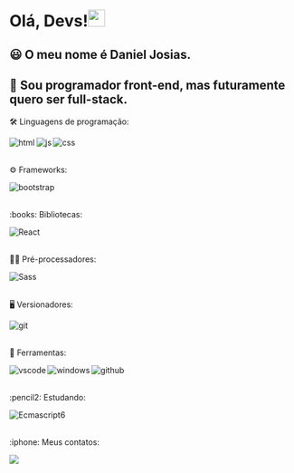 # Olá, Devs!<img src="https://raw.githubusercontent.com/kaueMarques/kaueMarques/master/hi.gif" width="30" height="30">

## :smiley: O meu nome é **Daniel Josias**.

## :rocket: Sou programador **front-end**, mas futuramente quero ser **full-stack**.

<p> 🛠️ Linguagens de programação: </p>

<img align="left" alt ="html" src="https://img.shields.io/badge/HTML-orange?style=flat" >

<img align="left" alt ="js" src="https://img.shields.io/badge/JavaScript-yellow?style=flat" >

<img align="left"  alt="css" src="https://img.shields.io/badge/CSS3-blue?style=flat" >
<br>
<br>

<p> ⚙️ Frameworks: </p>
<img align="left" alt="bootstrap" src="https://img.shields.io/badge/BOOTSTRAP-purple?style=flat">
<br>
<br>

<p> :books: Bibliotecas: </p>
<img alt="React" align="left"  src="https://img.shields.io/badge/React-00FFFF?style=plastic"  />
<br>
<br>

<p> 👨‍💻 Pré-processadores: </p>
<img alt="Sass" align="left"  src="https://img.shields.io/badge/SASS-ffc4d8?style=flat" />
<br>
<br>
<p> 🖥 Versionadores: </p>
 
 <img alt="git" align="left"  src="https://camo.githubusercontent.com/722b3eed436e9cf01107d48c5d91af4d26095f89de4252826aa3211e1d28559f/68747470733a2f2f696d672e736869656c64732e696f2f62616467652f2d4769742d4630353033323f266c6f676f3d676974266c6f676f436f6c6f723d464646464646">
<br>
<br>

<p> 🧰 Ferramentas: </p>
<img alt ="vscode" align="left" src="https://camo.githubusercontent.com/1bebed34ef8cba16143fcff8a76a2018ca09c8192400743068b4fcf52833597e/68747470733a2f2f696d672e736869656c64732e696f2f62616467652f2d5653436f64652d3030374143433f266c6f676f3d56697375616c25323053747564696f253230436f6465266c6f676f436f6c6f723d464646464646">

<img alt="windows" align="left" src="https://camo.githubusercontent.com/c99c5c1e2b0441d15f05924226ce0cfd7d9880960fd66b15469ee761ed8a6b7c/68747470733a2f2f696d672e736869656c64732e696f2f62616467652f2d57696e646f77732d3030373844363f266c6f676f3d57696e646f7773266c6f676f436f6c6f723d464646464646">

<img alt="github" align="left" src="https://camo.githubusercontent.com/59a8c5aa4b58bba625bbb5fa448866bbd9a24a0d261002db8ddc6ca9ca5a0ae2/68747470733a2f2f696d672e736869656c64732e696f2f62616467652f2d4769744875622d3138313731373f266c6f676f3d476974487562266c6f676f436f6c6f723d464646464646">
<br>
<br>

<p> :pencil2: Estudando: </p>
<img alt="Ecmascript6" align="left"  src="https://img.shields.io/badge/Ecmascript6-FFD700?style=plastic"  />
<br>
<br>

<p> :iphone: Meus contatos: </p>
<a alt="Linkedin" href="https://www.linkedin.com/in/daniel-josias-99482a208/"><img src="https://img.shields.io/badge/Linkedin-1E90FF?style=flat&logoWidth=40&link=https://www.linkedin.com/in/daniel-josias-99482a208/"></a>
